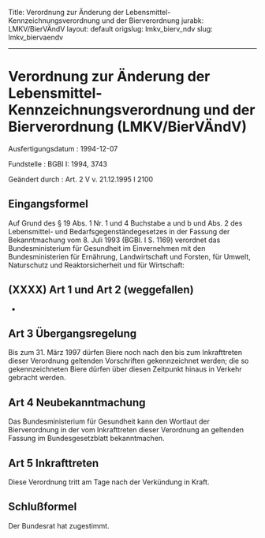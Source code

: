 Title: Verordnung zur Änderung der Lebensmittel-Kennzeichnungsverordnung und der Bierverordnung
jurabk: LMKV/BierVÄndV
layout: default
origslug: lmkv_bierv_ndv
slug: lmkv_biervaendv

---

# Verordnung zur Änderung der Lebensmittel-Kennzeichnungsverordnung und der Bierverordnung (LMKV/BierVÄndV)

Ausfertigungsdatum
:   1994-12-07

Fundstelle
:   BGBl I: 1994, 3743

Geändert durch
:   Art. 2 V v. 21.12.1995 I 2100


## Eingangsformel

Auf Grund des § 19 Abs. 1 Nr. 1 und 4 Buchstabe a und b und Abs. 2 des
Lebensmittel- und Bedarfsgegenständegesetzes in der Fassung der
Bekanntmachung vom 8. Juli 1993 (BGBl. I S. 1169) verordnet das
Bundesministerium für Gesundheit im Einvernehmen mit den
Bundesministerien für Ernährung, Landwirtschaft und Forsten, für
Umwelt, Naturschutz und Reaktorsicherheit und für Wirtschaft:


## (XXXX) Art 1 und Art 2 (weggefallen)

-


## Art 3 Übergangsregelung

Bis zum 31. März 1997 dürfen Biere noch nach den bis zum Inkrafttreten
dieser Verordnung geltenden Vorschriften gekennzeichnet werden; die so
gekennzeichneten Biere dürfen über diesen Zeitpunkt hinaus in Verkehr
gebracht werden.


## Art 4 Neubekanntmachung

Das Bundesministerium für Gesundheit kann den Wortlaut der
Bierverordnung in der vom Inkrafttreten dieser Verordnung an geltenden
Fassung im Bundesgesetzblatt bekanntmachen.


## Art 5 Inkrafttreten

Diese Verordnung tritt am Tage nach der Verkündung in Kraft.


## Schlußformel

Der Bundesrat hat zugestimmt.

